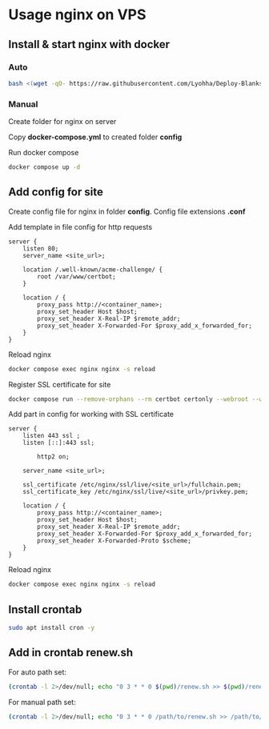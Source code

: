 # Usage nginx on VPS

## Install & start nginx with docker

### Auto

```bash
bash <(wget -qO- https://raw.githubusercontent.com/Lyohha/Deploy-Blanks/refs/heads/main/nginx/init.sh)
```

### Manual

Create folder for nginx on server

Copy **docker-compose.yml** to created folder **config**

Run docker compose

```bash
docker compose up -d
```

## Add config for site 

Create config file for nginx in folder **config**. Config file extensions **.conf**

Add template in file config for http requests

```nginx
server {
    listen 80;
    server_name <site_url>;

    location /.well-known/acme-challenge/ {
        root /var/www/certbot;
    }

    location / {
        proxy_pass http://<container_name>;
        proxy_set_header Host $host;
        proxy_set_header X-Real-IP $remote_addr;
        proxy_set_header X-Forwarded-For $proxy_add_x_forwarded_for;
    }
}
```

Reload nginx

```bash
docker compose exec nginx nginx -s reload
```

Register SSL certificate for site

```bash
docker compose run --remove-orphans --rm certbot certonly --webroot --webroot-path /var/www/certbot/ --email <email> -d <site_url>
```

Add part in config for working with SSL certificate

```nginx
server {
    listen 443 ssl ;
    listen [::]:443 ssl;

        http2 on;

    server_name <site_url>;

    ssl_certificate /etc/nginx/ssl/live/<site_url>/fullchain.pem;
    ssl_certificate_key /etc/nginx/ssl/live/<site_url>/privkey.pem;

    location / {
        proxy_pass http://<container_name>;
        proxy_set_header Host $host;
        proxy_set_header X-Real-IP $remote_addr;
        proxy_set_header X-Forwarded-For $proxy_add_x_forwarded_for;
        proxy_set_header X-Forwarded-Proto $scheme;
    }
}
```

Reload nginx

```bash
docker compose exec nginx nginx -s reload
```

## Install crontab

```bash
sudo apt install cron -y

```

## Add in crontab renew.sh

For auto path set:

```bash
(crontab -l 2>/dev/null; echo "0 3 * * 0 $(pwd)/renew.sh >> $(pwd)/renew.log 2>&1") | crontab -

```

For manual path set:

```bash
(crontab -l 2>/dev/null; echo "0 3 * * 0 /path/to/renew.sh >> /path/to/renew.log 2>&1") | crontab -
```

